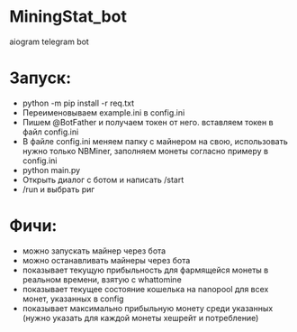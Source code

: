 # MiningStat_bot
aiogram telegram bot

# Запуск:

- python -m pip install -r req.txt
- Переименовываем example.ini в config.ini
- Пишем @BotFather и получаем токен от него. вставляем токен в файл config.ini
- В файле config.ini меняем папку с майнером на свою, использовать нужно только NBMiner, заполняем монеты согласно примеру в config.ini
- python main.py
- Открыть диалог с ботом и написать /start
- /run и выбрать риг

# Фичи:
- можно запускать майнер через бота
- можно останавливать майнеры через бота
- показывает текущую прибыльность для фармящейся монеты в реальном времени, взятую с whattomine
- показывает текущее состояние кошелька на nanopool для всех монет, указанных в config
- показывает максимально прибыльную монету среди указанных (нужно указать для каждой монеты хешрейт и потребление)

